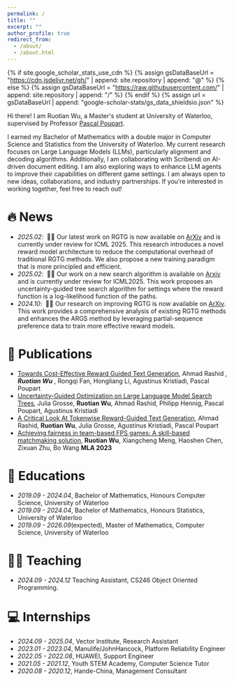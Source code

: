 ```yaml
---
permalink: /
title: ""
excerpt: ""
author_profile: true
redirect_from: 
  - /about/
  - /about.html
---
```


{% if site.google_scholar_stats_use_cdn %}
{% assign gsDataBaseUrl = "https://cdn.jsdelivr.net/gh/" | append: site.repository | append: "@" %}
{% else %}
{% assign gsDataBaseUrl = "https://raw.githubusercontent.com/" | append: site.repository | append: "/" %}
{% endif %}
{% assign url = gsDataBaseUrl | append: "google-scholar-stats/gs_data_shieldsio.json" %}

<span class='anchor' id='about-me'></span>

Hi there! I am Ruotian Wu, a Master's student at University of Waterloo, supervised by Professor <a href='[https://scholar.google.com/citations?user=DhtAFkwAAAAJ](https://cs.uwaterloo.ca/~ppoupart/)'>  Pascal Poupart</a>.

I earned my Bachelor of Mathematics with a double major in Computer Science and Statistics from the University of Waterloo. My current research focuses on Large Language Models (LLMs), particularly alignment and decoding algorithms. Additionally, I am collaborating with Scribendi on AI-driven document editing. I am also exploring ways to enhance LLM agents to improve their capabilities on different game settings. I am always open to new ideas, collaborations, and industry partnerships. If you’re interested in working together, feel free to reach out!

# 🔥 News
- *2025.02*: &nbsp;🎉🎉 Our latest work on RGTG is now available on [ArXiv]([https://arxiv.org/abs/2502.04517]) and is currently under review for ICML 2025. This research introduces a novel reward model architecture to reduce the computational overhead of traditional RGTG methods. We also propose a new training paradigm that is more principled and efficient.
- *2025.02*: &nbsp;🎉🎉 Our work on a new search algorithm is available on [Arxiv]([https://arxiv.org/abs/2407.03951]) and is currently under review for ICML2025. This work proposes an uncertainty-guided tree search algorithm for settings where the reward function is a log-likelihood function of the paths.
- *2024.10*: &nbsp;🎉🎉 Our research on improving RGTG is now available on [ArXiv]([https://arxiv.org/abs/2406.07780]). This work provides a comprehensive analysis of existing RGTG methods and enhances the ARGS method by leveraging partial-sequence preference data to train more effective reward models.

# 📝 Publications

<!--
<div class='paper-box'><div class='paper-box-image'><div><div class="badge">CVPR 2016</div><img src='images/500x300.png' alt="sym" width="100%"></div></div>
<div class='paper-box-text' markdown="1">

[Deep Residual Learning for Image Recognition](https://openaccess.thecvf.com/content_cvpr_2016/papers/He_Deep_Residual_Learning_CVPR_2016_paper.pdf)

**Kaiming He**, Xiangyu Zhang, Shaoqing Ren, Jian Sun

[**Project**](https://scholar.google.com/citations?view_op=view_citation&hl=zh-CN&user=DhtAFkwAAAAJ&citation_for_view=DhtAFkwAAAAJ:ALROH1vI_8AC) <strong><span class='show_paper_citations' data='DhtAFkwAAAAJ:ALROH1vI_8AC'></span></strong>
- Lorem ipsum dolor sit amet, consectetur adipiscing elit. Vivamus ornare aliquet ipsum, ac tempus justo dapibus sit amet. 
</div>
</div>
-->

- [Towards Cost-Effective Reward Guided Text Generation]([https://arxiv.org/abs/2502.04517]), Ahmad Rashid <sup>*</sup>, **Ruotian Wu** <sup>*</sup>, Rongqi Fan, Hongliang Li, Agustinus Kristiadi, Pascal Poupart
- [Uncertainty-Guided Optimization on Large Language Model Search Trees]([https://arxiv.org/abs/2407.03951]), Julia Grosse, **Ruotian Wu**, Ahmad Rashid, Philipp Hennig, Pascal Poupart, Agustinus Kristiadi
- [A Critical Look At Tokenwise Reward-Guided Text Generation]([https://arxiv.org/abs/2406.07780]), Ahmad Rashid, **Ruotian Wu**, Julia Grosse, Agustinus Kristiadi, Pascal Poupart
- [Achieving fairness in team-based FPS games: A skill-based matchmaking solution]([https://www.ewadirect.com/proceedings/ace/article/view/10609]), **Ruotian Wu**, Xiangcheng Meng, Haoshen Chen, Zixuan Zhu, Bo Wang **MLA 2023**

<!-- # 🎖 Honors and Awards
- *2021.10* Lorem ipsum dolor sit amet, consectetur adipiscing elit. Vivamus ornare aliquet ipsum, ac tempus justo dapibus sit amet. 
- *2021.09* Lorem ipsum dolor sit amet, consectetur adipiscing elit. Vivamus ornare aliquet ipsum, ac tempus justo dapibus sit amet. 
--> 

# 📖 Educations
- *2019.09 - 2024.04*, Bachelor of Mathematics, Honours Computer Science, University of Waterloo 
- *2019.09 - 2024.04*, Bachelor of Mathematics, Honours Statistics, University of Waterloo
- *2019.09 - 2026.09*(expected), Master of Mathematics, Computer Science, University of Waterloo

# 🧑‍🏫 Teaching
- *2024.09 - 2024.12* Teaching Assistant, CS246 Object Oriented Programming.

<!--
# 💬 Invited Talks
- *2021.06*, Lorem ipsum dolor sit amet, consectetur adipiscing elit. Vivamus ornare aliquet ipsum, ac tempus justo dapibus sit amet. 
- *2021.03*, Lorem ipsum dolor sit amet, consectetur adipiscing elit. Vivamus ornare aliquet ipsum, ac tempus justo dapibus sit amet.  \| [\[video\]](https://github.com/)
--> 

# 💻 Internships
- *2024.09 - 2025.04*, Vector Institute, Research Assistant
- *2023.01 - 2023.04*, Manulife/JohnHancock, Platform Reliability Engineer
- *2022.05 - 2022.08*, HUAWEI, Support Engineer
- *2021.05 - 2021.12*, Youth STEM Academy, Computer Science Tutor
- *2020.08 - 2020.12*, Hande-China, Management Consultant




